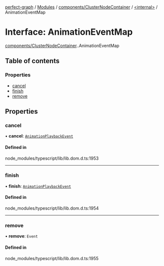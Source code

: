 [perfect-graph](../README.md) / [Modules](../modules.md) / [components/ClusterNodeContainer](../modules/components_ClusterNodeContainer.md) / [<internal\>](../modules/components_ClusterNodeContainer._internal_.md) / AnimationEventMap

# Interface: AnimationEventMap

[components/ClusterNodeContainer](../modules/components_ClusterNodeContainer.md).[<internal>](../modules/components_ClusterNodeContainer._internal_.md).AnimationEventMap

## Table of contents

### Properties

- [cancel](components_ClusterNodeContainer._internal_.AnimationEventMap.md#cancel)
- [finish](components_ClusterNodeContainer._internal_.AnimationEventMap.md#finish)
- [remove](components_ClusterNodeContainer._internal_.AnimationEventMap.md#remove)

## Properties

### cancel

• **cancel**: [`AnimationPlaybackEvent`](../modules/components_ClusterNodeContainer._internal_.md#animationplaybackevent)

#### Defined in

node_modules/typescript/lib/lib.dom.d.ts:1953

___

### finish

• **finish**: [`AnimationPlaybackEvent`](../modules/components_ClusterNodeContainer._internal_.md#animationplaybackevent)

#### Defined in

node_modules/typescript/lib/lib.dom.d.ts:1954

___

### remove

• **remove**: `Event`

#### Defined in

node_modules/typescript/lib/lib.dom.d.ts:1955
